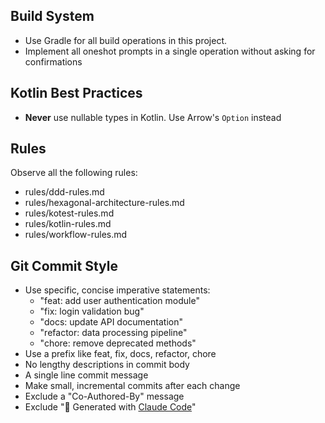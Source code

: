 ## Build System

- Use Gradle for all build operations in this project.
- Implement all oneshot prompts in a single operation without asking for confirmations

## Kotlin Best Practices

- **Never** use nullable types in Kotlin. Use Arrow's `Option` instead

## Rules

Observe all the following rules:
* rules/ddd-rules.md
* rules/hexagonal-architecture-rules.md
* rules/kotest-rules.md
* rules/kotlin-rules.md
* rules/workflow-rules.md

## Git Commit Style
- Use specific, concise imperative statements:
    - "feat: add user authentication module"
    - "fix: login validation bug"
    - "docs: update API documentation"
    - "refactor: data processing pipeline"
    - "chore: remove deprecated methods"
- Use a prefix like feat, fix, docs, refactor, chore
- No lengthy descriptions in commit body
- A single line commit message
- Make small, incremental commits after each change
- Exclude a "Co-Authored-By" message
- Exclude "🤖 Generated with [Claude Code](https://claude.ai/code)"
